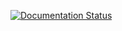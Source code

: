 [![Documentation Status](https://readthedocs.org/projects/pyspatialetl/badge/?version=latest)](https://pyspatialetl.readthedocs.io/en/latest/)
